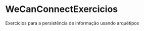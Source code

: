 WeCanConnectExercicios
======================
Exercícios para a persistência de informação usando arquétipos
